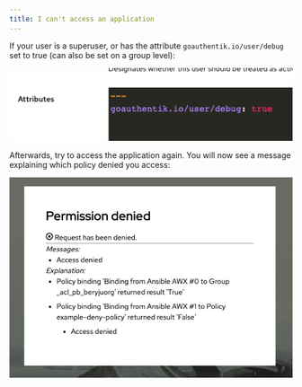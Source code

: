 ```yaml
---
title: I can't access an application
---
```


If your user is a superuser, or has the attribute `goauthentik.io/user/debug` set to true (can also be set on a group level):

![](./authentik_user_debug.png)

Afterwards, try to access the application again. You will now see a message explaining which policy denied you access:

![](./access_denied_message.png)
